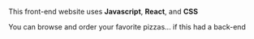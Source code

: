 This front-end website uses **Javascript**, **React**, and **CSS**

You can browse and order your favorite pizzas... if this had a back-end
